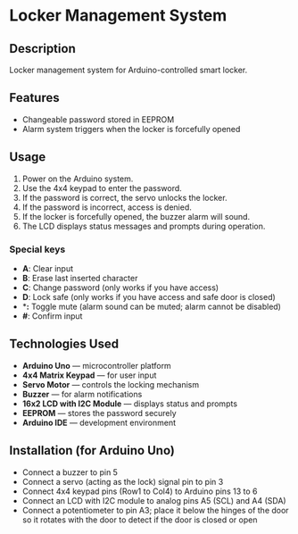 # Locker Management System

## Description  
Locker management system for Arduino-controlled smart locker.

## Features  
- Changeable password stored in EEPROM  
- Alarm system triggers when the locker is forcefully opened  

## Usage  
1. Power on the Arduino system.  
2. Use the 4x4 keypad to enter the password.  
3. If the password is correct, the servo unlocks the locker.  
4. If the password is incorrect, access is denied.  
5. If the locker is forcefully opened, the buzzer alarm will sound.  
6. The LCD displays status messages and prompts during operation.

### Special keys  
- **A**: Clear input  
- **B**: Erase last inserted character  
- **C**: Change password (only works if you have access)  
- **D**: Lock safe (only works if you have access and safe door is closed)  
- ***:** Toggle mute (alarm sound can be muted; alarm cannot be disabled)  
- **#**: Confirm input  

## Technologies Used  
- **Arduino Uno** — microcontroller platform  
- **4x4 Matrix Keypad** — for user input  
- **Servo Motor** — controls the locking mechanism  
- **Buzzer** — for alarm notifications  
- **16x2 LCD with I2C Module** — displays status and prompts  
- **EEPROM** — stores the password securely  
- **Arduino IDE** — development environment  

## Installation (for Arduino Uno)  
- Connect a buzzer to pin 5  
- Connect a servo (acting as the lock) signal pin to pin 3  
- Connect 4x4 keypad pins (Row1 to Col4) to Arduino pins 13 to 6  
- Connect an LCD with I2C module to analog pins A5 (SCL) and A4 (SDA)  
- Connect a potentiometer to pin A3; place it below the hinges of the door so it rotates with the door to detect if the door is closed or open
